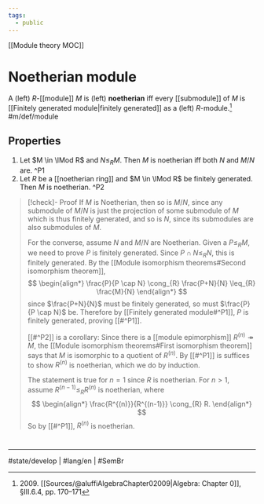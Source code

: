 ```yaml
---
tags:
  - public
---
```

[[Module theory MOC]]
# Noetherian module

A (left) $R$-[[module]] $M$ is (left) **noetherian** iff every [[submodule]] of $M$ is [[Finitely generated module|finitely generated]] as a (left) $R$-module.[^2009] #m/def/module 

## Properties

1. Let $M \in \lMod R$ and $N \leq_{R} M$. Then $M$ is noetherian iff both $N$ and $M / N$ are. ^P1
2. Let $R$ be a [[noetherian ring]] and $M \in \lMod R$ be finitely generated.
   Then $M$ is noetherian. ^P2

> [!check]- Proof
> If $M$ is Noetherian, then so is $M / N$, since any submodule of $M / N$ is just the projection of some submodule of $M$ which is thus finitely generated,
> and so is $N$, since its submodules are also submodules of $M$.
> 
> For the converse, assume $N$ and $M / N$ are Noetherian.
> Given a $P \leq_{R} M$, we need to prove $P$ is finitely generated.
> Since $P \cap N \leq_{R} N$, this is finitely generated.
> By the [[Module isomorphism theorems#Second isomorphism theorem]],
> $$
> \begin{align*}
> \frac{P}{P \cap N} \cong_{R} \frac{P+N}{N} \leq_{R} \frac{M}{N}
> \end{align*}
> $$
> since $\frac{P+N}{N}$ must be finitely generated, so must $\frac{P}{P \cap N}$ be.
> Therefore by [[Finitely generated module#^P1]], $P$ is finitely generated, proving [[#^P1]]. 
> 
> [[#^P2]] is a corollary: Since there is a [[module epimorphism]] $R^{(n)} \twoheadrightarrow M$, the [[Module isomorphism theorems#First isomorphism theorem]] says that $M$ is isomorphic to a quotient of $R^{(n)}$.
> By [[#^P1]] is suffices to show $R^{(n)}$ is noetherian, which we do by induction.
> 
> The statement is true for $n=1$ since $R$ is noetherian.
> For $n > 1$, assume $R^{(n-1)} \leq_{R} R^{(n)}$ is noetherian,
> where
> $$
> \begin{align*}
> \frac{R^{(n)}}{R^{(n-1)}} \cong_{R} R.
> \end{align*}
> $$
> So by [[#^P1]], $R^{(n)}$ is noetherian. <span class="QED"/>

  [^2009]: 2009\. [[Sources/@aluffiAlgebraChapter02009|Algebra: Chapter 0]], §III.6.4, pp. 170–171

#
---
#state/develop | #lang/en | #SemBr
